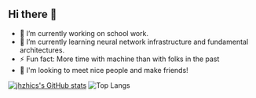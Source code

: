## Hi there 👋
- 🔭 I’m currently working on school work.
- 🌱 I’m currently learning neural network infrastructure and fundamental architectures.
- ⚡ Fun fact: More time with machine than with folks in the past
- 👯 I'm looking to meet nice people and make friends!

[![jhzhics's GitHub stats](https://github-readme-stats.vercel.app/api?username=jhzhics)](https://github.com/anuraghazra/github-readme-stats)
![Top Langs](https://github-readme-stats.vercel.app/api/top-langs/?username=jhzhics&hide_progress=true)
<!--
**jhzhics/jhzhics** is a ✨ _special_ ✨ repository because its `README.md` (this file) appears on your GitHub profile.

Here are some ideas to get you started:

- 🔭 I’m currently working on ...
- 🌱 I’m currently learning ...
- 👯 I’m looking to collaborate on ...
- 🤔 I’m looking for help with ...
- 💬 Ask me about ...
- 📫 How to reach me: ...
- 😄 Pronouns: ...
- ⚡ Fun fact: ...
-->
